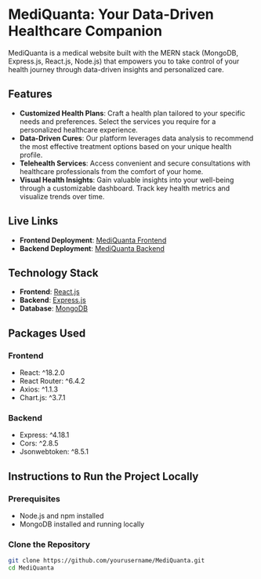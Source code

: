 # MediQuanta: Your Data-Driven Healthcare Companion

MediQuanta is a medical website built with the MERN stack (MongoDB, Express.js, React.js, Node.js) that empowers you to take control of your health journey through data-driven insights and personalized care.

## Features

- **Customized Health Plans**: Craft a health plan tailored to your specific needs and preferences. Select the services you require for a personalized healthcare experience.
- **Data-Driven Cures**: Our platform leverages data analysis to recommend the most effective treatment options based on your unique health profile.
- **Telehealth Services**: Access convenient and secure consultations with healthcare professionals from the comfort of your home.
- **Visual Health Insights**: Gain valuable insights into your well-being through a customizable dashboard. Track key health metrics and visualize trends over time.

## Live Links

- **Frontend Deployment**: [MediQuanta Frontend](https://medi-quanta.vercel.app/)
- **Backend Deployment**: [MediQuanta Backend](http://localhost:3000/)

## Technology Stack

- **Frontend**: [React.js](https://react.dev/)
- **Backend**: [Express.js](https://expressjs.com/)
- **Database**: [MongoDB](https://www.mongodb.com/)

## Packages Used

### Frontend

- React: ^18.2.0
- React Router: ^6.4.2
- Axios: ^1.1.3
- Chart.js: ^3.7.1

### Backend

- Express: ^4.18.1
- Cors: ^2.8.5
- Jsonwebtoken: ^8.5.1

## Instructions to Run the Project Locally

### Prerequisites

- Node.js and npm installed
- MongoDB installed and running locally

### Clone the Repository

```bash
git clone https://github.com/yourusername/MediQuanta.git
cd MediQuanta
